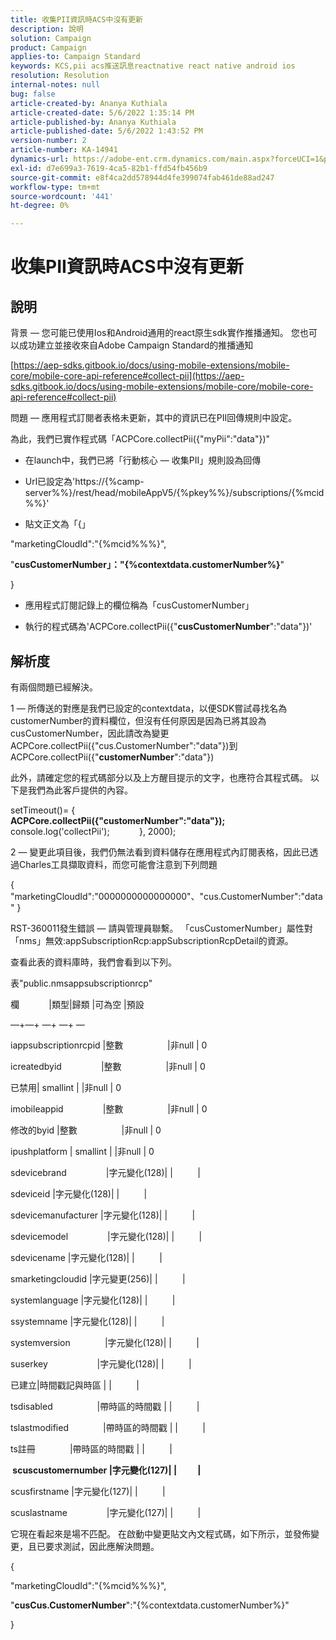 ```yaml
---
title: 收集PII資訊時ACS中沒有更新
description: 說明
solution: Campaign
product: Campaign
applies-to: Campaign Standard
keywords: KCS,pii acs推送訊息reactnative react native android ios
resolution: Resolution
internal-notes: null
bug: false
article-created-by: Ananya Kuthiala
article-created-date: 5/6/2022 1:35:14 PM
article-published-by: Ananya Kuthiala
article-published-date: 5/6/2022 1:43:52 PM
version-number: 2
article-number: KA-14941
dynamics-url: https://adobe-ent.crm.dynamics.com/main.aspx?forceUCI=1&pagetype=entityrecord&etn=knowledgearticle&id=f3b0bc5a-41cd-ec11-a7b5-0022480b639b
exl-id: d7e699a3-7619-4ca5-82b1-ffd54fb456b9
source-git-commit: e8f4ca2dd578944d4fe399074fab461de88ad247
workflow-type: tm+mt
source-wordcount: '441'
ht-degree: 0%

---
```


# 收集PII資訊時ACS中沒有更新

## 說明


背景 — 您可能已使用Ios和Android通用的react原生sdk實作推播通知。 您也可以成功建立並接收來自Adobe Campaign Standard的推播通知

[https://aep-sdks.gitbook.io/docs/using-mobile-extensions/mobile-core/mobile-core-api-reference#collect-pii](https://aep-sdks.gitbook.io/docs/using-mobile-extensions/mobile-core/mobile-core-api-reference#collect-pii)



問題 — 應用程式訂閱者表格未更新，其中的資訊已在PII回傳規則中設定。

為此，我們已實作程式碼「ACPCore.collectPii({&quot;myPii&quot;:&quot;data&quot;})&quot;

- 在launch中，我們已將「行動核心 — 收集PII」規則設為回傳

- Url已設定為&#39;https://{%camp-server%%}/rest/head/mobileAppV5/{%pkey%%}/subscriptions/{%mcid%%}&#39;

- 貼文正文為「{」

&quot;marketingCloudId&quot;:&quot;{%mcid%%%}&quot;,

&quot;<b>cusCustomerNumber」：&quot;{%contextdata.customerNumber%}</b>&quot;

}

- 應用程式訂閱記錄上的欄位稱為「cusCustomerNumber」

- 執行的程式碼為&#39;ACPCore.collectPii({&quot;<b>cusCustomerNumber</b>&quot;:&quot;data&quot;})&#39;


## 解析度


有兩個問題已經解決。



1 — 所傳送的對應是我們已設定的contextdata，以便SDK嘗試尋找名為customerNumber的資料欄位，但沒有任何原因是因為已將其設為cusCustomerNumber，因此請改為變更ACPCore.collectPii({&quot;cus.CustomerNumber&quot;:&quot;data&quot;})到ACPCore.collectPii({&quot;<b>customerNumber</b>&quot;:&quot;data&quot;})

此外，請確定您的程式碼部分以及上方醒目提示的文字，也應符合其程式碼。 以下是我們為此客戶提供的內容。

setTimeout()= {
                <b>ACPCore.collectPii({&quot;customerNumber&quot;:&quot;data&quot;});</b>
                console.log(&#39;collectPii&#39;);            }, 2000);



2 — 變更此項目後，我們仍無法看到資料儲存在應用程式內訂閱表格，因此已透過Charles工具擷取資料，而您可能會注意到下列問題

{ &quot;marketingCloudId&quot;:&quot;0000000000000000&quot;、&quot;cus.CustomerNumber&quot;:&quot;data&quot; }

RST-360011發生錯誤 — 請與管理員聯繫。
「cusCustomerNumber」屬性對「nms」無效:appSubscriptionRcp:appSubscriptionRcpDetail的資源。

查看此表的資料庫時，我們會看到以下列。



表&quot;public.nmsappsubscriptionrcp&quot;

欄            |類型|歸類 |可為空 |預設

—+—+ —+ —+ —

iappsubscriptionrcpid |整數                  |非null | 0

icreatedbyid                |整數                  |非null | 0

已禁用| smallint | |非null | 0

imobileappid                |整數                  |非null | 0

修改的byid |整數                  |非null | 0

ipushplatform | smallint | |非null | 0

sdevicebrand                |字元變化(128)| |          |

sdeviceid |字元變化(128)| |          |

sdevicemanufacturer |字元變化(128)| |          |

sdevicemodel                |字元變化(128)| |          |

sdevicename |字元變化(128)| |          |

smarketingcloudid |字元變更(256)| |          |

systemlanguage |字元變化(128)| |          |

ssystemname |字元變化(128)| |          |

systemversion              |字元變化(128)| |          |

suserkey                    |字元變化(128)| |          |

已建立|時間戳記與時區 | |          |

tsdisabled                  |帶時區的時間戳 | |          |

tslastmodified              |帶時區的時間戳 | |          |

ts註冊              |帶時區的時間戳 | |          |

<b> scuscustomernumber |字元變化(127)| |          | </b>

scusfirstname |字元變化(127)| |          |

scuslastname                |字元變化(127)| |          |



它現在看起來是場不匹配。 在啟動中變更貼文內文程式碼，如下所示，並發佈變更，且已要求測試，因此應解決問題。

{

&quot;marketingCloudId&quot;:&quot;{%mcid%%%}&quot;,

&quot;<b>cusCus.CustomerNumber</b>&quot;:&quot;{%contextdata.customerNumber%}&quot;

}
